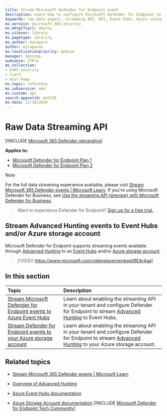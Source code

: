 ```yaml
---
title: Stream Microsoft Defender for Endpoint event
description: Learn how to configure Microsoft Defender for Endpoint to stream Advanced Hunting events to Event Hubs or Azure storage account
keywords: raw data export, streaming API, API, Event hubs, Azure storage, storage account, Advanced Hunting, raw data sharing
ms.service: microsoft-365-security
ms.mktglfcycl: deploy
ms.sitesec: library
ms.pagetype: security
ms.author: macapara
author: mjcaparas
ms.localizationpriority: medium
manager: dansimp
audience: ITPro
ms.collection: 
- m365-security
- tier3
- must-keep
ms.topic: reference
ms.subservice: mde
ms.custom: api
search.appverid: met150
ms.date: 12/18/2020
---
```


# Raw Data Streaming API

[!INCLUDE [Microsoft 365 Defender rebranding](../../../includes/microsoft-defender.md)]

**Applies to:**

- [Microsoft Defender for Endpoint Plan 1](https://go.microsoft.com/fwlink/p/?linkid=2154037)
- [Microsoft Defender for Endpoint Plan 2](https://go.microsoft.com/fwlink/p/?linkid=2154037)


> [!NOTE]
> For the full data streaming experience available, please visit [Stream Microsoft 365 Defender events | Microsoft Learn](/microsoft-365/security/defender/streaming-api).
> If you're using Microsoft Defender for Business, see [Use the streaming API (preview) with Microsoft Defender for Business](../../defender-business/mdb-streaming-api.md).

> Want to experience Defender for Endpoint? [Sign up for a free trial.](https://signup.microsoft.com/create-account/signup?products=7f379fee-c4f9-4278-b0a1-e4c8c2fcdf7e&ru=https://aka.ms/MDEp2OpenTrial?ocid=docs-wdatp-configuresiem-abovefoldlink)

## Stream Advanced Hunting events to Event Hubs and/or Azure storage account

Microsoft Defender for Endpoint supports streaming events available through [Advanced Hunting](../../defender/advanced-hunting-overview.md) to an [Event Hubs](/azure/event-hubs/) and/or [Azure storage account](/azure/storage/common/storage-account-overview).

> [!VIDEO https://www.microsoft.com/videoplayer/embed/RE4r4ga]

## In this section

Topic|Description
:---|:---
[Stream Microsoft Defender for Endpoint events to Azure Event Hubs](raw-data-export-event-hub.md)|Learn about enabling the streaming API in your tenant and configure Defender for Endpoint to stream [Advanced Hunting](../advanced-hunting-overview.md) to Event Hubs.
[Stream Defender for Endpoint events to your Azure storage account](raw-data-export-storage.md)|Learn about enabling the streaming API in your tenant and configure Defender for Endpoint to stream [Advanced Hunting](../advanced-hunting-overview.md) to your Azure storage account.

## Related topics

- [Stream Microsoft 365 Defender events | Microsoft Learn](/microsoft-365/security/defender/streaming-api)

- [Overview of Advanced Hunting](../advanced-hunting-overview.md)
- [Azure Event Hubs documentation](/azure/event-hubs/)
- [Azure Storage Account documentation](/azure/storage/common/storage-account-overview)
[!INCLUDE [Microsoft Defender for Endpoint Tech Community](../../../includes/defender-mde-techcommunity.md)]
